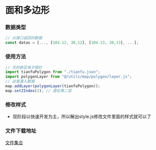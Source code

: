 # 面和多边形

### 数据类型
```js
// 从接口返回的数据
const datas = [..., [104.12, 30,12], [104.13, 30,13], ...];
```

### 使用方法

```js
// 天府新区电子围栏
import tianfuPolygon from "./tianfu.json";
import polygonLayer from "@/utils/map/polygon/layer.js";
// 这里灌入数据
map.addLayer(polygonLayer(tianfuPolygon));
map.setZIndex(2); // 面在第二层
```

### 修改样式
- 现阶段以快速开发为主，所以解出style.js修改文件里面的样式就可以了


### 文件下载地址
[文件集合](../../static/file/map/polygon/polygon.rar)